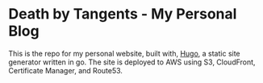 # Death by Tangents - My Personal Blog

This is the repo for my personal website, built with, [Hugo](https://gohugo.io),
a static site generator written in go. The site is deployed to AWS using S3, 
CloudFront, Certificate Manager, and Route53. 
